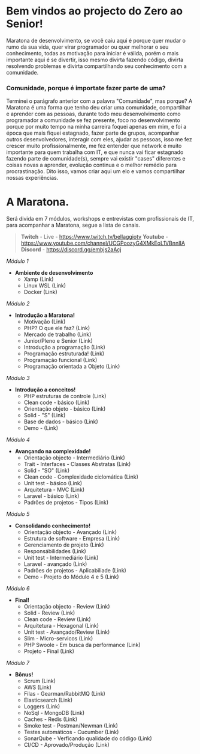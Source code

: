 # Bem vindos ao projecto do Zero ao Senior!

Maratona de desenvolvimento, se você caiu aqui é porque quer mudar o rumo da sua vida, quer virar programador ou quer melhorar o seu conhecimento, todas as motivação para iniciar é válida, porém o mais importante aqui é se divertir, isso mesmo divirta fazendo código, divirta resolvendo problemas e divirta compartilhando seu conhecimento com a comunidade.

### Comunidade, porque é importate fazer parte de uma?

Terminei o parágrafo anterior com a palavra "Comunidade", mas porque? A Maratona é uma forma que tenho deu criar uma comunidade, compartilhar e aprender com as pessoas, durante todo meu desenvolvimento como programador a comunidade se fez presente, foco no desenvolvimento porque por muito tempo na minha carreira foquei apenas em mim, e foi a época que mais fiquei estagnado, fazer parte de grupos, acompanhar outros desenvolvedores, interagir com eles, ajudar as pessoas, isso me fez crescer muito profissionalmente, me fez entender que network é muito importante para quem trabalha com IT, e que nunca vai ficar estagnado fazendo parte de comunidade(s), sempre vai existir "cases" diferentes e coisas novas a aprender, evolução continua e o melhor remédio para procrastinação. Dito isso, vamos criar aqui um elo e vamos compartilhar nossas experiências.

# A Maratona.

Será divida em 7 módulos, workshops e entrevistas com profissionais de IT, para acompanhar a Maratona, segue a lista de canais.

> **Twitch** - Live - https://www.twitch.tv/bellaggiotv
> **Youtube** - https://www.youtube.com/channel/UCGPoozyG4XMkEoL1VBnnIIA
> **Discord** - https://discord.gg/embjs2aAcj

_Módulo 1_

- **Ambiente de desenvolvimento**
  - Xamp (Link)
  - Linux WSL (Link)
  - Docker (Link)

_Módulo 2_

- **Introdução a Maratona!**
  - Motivação (Link)
  - PHP? O que ele faz? (Link)
  - Mercado de trabalho (Link)
  - Junior/Pleno e Senior (Link)
  - Introdução a programação (Link)
  - Programação estruturada! (Link)
  - Programação funcional (Link)
  - Programação orientada a Objeto (Link)

_Módulo 3_

- **Introdução a conceitos!**
  - PHP estruturas de controle (Link)
  - Clean code - básico (Link)
  - Orientação objeto - básico (Link)
  - Solid - "S" (Link)
  - Base de dados - básico (Link)
  - Demo - (Link)

_Módulo 4_

- **Avançando na complexidade!**
  - Orientação objecto - Intermediário (Link)
  - Trait - Interfaces - Classes Abstratas (Link)
  - Solid - "SO" (Link)
  - Clean code - Complexidade ciclomática (Link)
  - Unit test - básico (Link)
  - Arquitetura - MVC (Link)
  - Laravel - básico (Link)
  - Padrões de projetos - Tipos (Link)

_Módulo 5_

- **Consolidando conhecimento!**
  - Orientação objecto - Avançado (Link)
  - Estrutura de software - Empresa (Link)
  - Gerenciamento de projeto (Link)
  - Responsábilidades (Link)
  - Unit test - Intermediário (Link)
  - Laravel - avançado (Link)
  - Padrões de projetos - Aplicabiliade (Link)
  - Demo - Projeto do Módulo 4 e 5 (Link)

_Módulo 6_

- **Final!**
  - Orientação objecto - Review (Link)
  - Solid - Review (Link)
  - Clean code - Review (Link)
  - Arquitetura - Hexagonal (Link)
  - Unit test - Avançado/Review (Link)
  - Slim - Micro-servicos (Link)
  - PHP Swoole - Em busca da performance (Link)
  - Projeto - Final (Link)

_Módulo 7_

- **Bônus!**
  - Scrum (Link)
  - AWS (Link)
  - Filas - Gearman/RabbitMQ (Link)
  - Elasticsearch (Link)
  - Loggers (Link)
  - NoSql - MongoDB (Link)
  - Caches - Redis (Link)
  - Smoke test - Postman/Newman (Link)
  - Testes automáticos - Cucumber (Link)
  - SonarQube - Verficando qualidade do código (Link)
  - CI/CD - Aprovado/Produção (Link)
